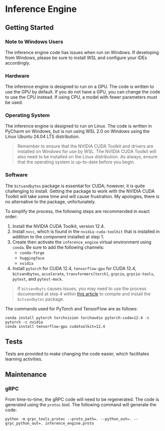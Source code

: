# Inference Engine

## Getting Started

### Note to Windows Users

The inference engine code has issues when run on Windows. If developing from Windows, please be sure to install WSL 
and configure your IDEs accordingly.

### Hardware

The inference engine is designed to run on a GPU. The code is written to use the GPU by default. If you do not have a
GPU, you can change the code to use the CPU instead. If using CPU, a model with fewer parameters must be used.

### Operating System

The inference engine is designed to run on Linux. The code is written in PyCharm on Windows, but is run using WSL 2.0
on Windows using the Linux Ubuntu 24.04 LTS distribution.

> Remember to ensure that the NVIDIA CUDA Toolkit and drivers are installed on Windows for use by WSL. The NVIDIA 
> CUDA Toolkit will also need to be installed on the Linux distribution. As always, ensure that the operating system is 
> up-to-date before you begin.

### Software

The `bitsandbytes` package is essential for CUDA; however, it is quite challenging to install. Getting the package to 
work with the NVIDIA CUDA Toolkit will take some time and will cause frustration. My apologies, there is no alternative 
to the package, unfortunately.

To simplify the process, the following steps are recommended in exact order:
1. Install the NVIDIA CUDA Toolkit, version 12.4.
2. Install `nvcc`, which is found in the `nvidia-cuda-toolkit` that is installed in addition to the component 
   installed at step 1.
3. Create then activate the `inference_engine` virtual environment using `conda`. Be sure to add the following channels:
   - `conda-forge`
   - `huggingface`
   - `nvidia`
4. Install `pytorch` for CUDA 12.4, `tensorflow-gpu` for CUDA 12.4, `bitsandbytes`, `accelerate`, `transformers[torch]`,
   `grpcio`, `grpcio-tools`, `pytest`, and `pytest-mock`.

> If `bitsandbyts` causes issues, you may need to use the process documented at step 4 within
> [this article](https://www.jetson-ai-lab.com/tutorial_comfyui_flux.html) to compile and install the `bitsandbytes` 
> package.

The commands used for PyTorch and TensorFlow are as follows:

```shell
conda install pytorch torchvision torchaudio pytorch-cuda=12.4 -c pytorch -c nvidia
conda install tensorflow-gpu cudatoolkit=12.4
```

## Tests

Tests are provided to make changing the code easier, which facilitates learning activities.

## Maintenance

### gRPC

From time-to-time, the gRPC code will need to be regenerated. The code is generated using the `protoc` tool. The 
following command will generate the code:

```shell
python -m grpc_tools.protoc --proto_path=. --python_out=. --grpc_python_out=. inference_engine.proto
```
